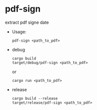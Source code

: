 # pdf-sign
extract pdf signe date
* Usage:
    ```
    pdf-sign <path_to_pdf>
    ```
* debug
    ```
    cargo build
    target/debug/pdf-sign <path_to_pdf>
    ```
    or
    ```
    cargo run <path_to_pdf>
    ```
* release
    ```
    cargo build --release
    target/release/pdf-sign <path_to_pdf>
    ```

